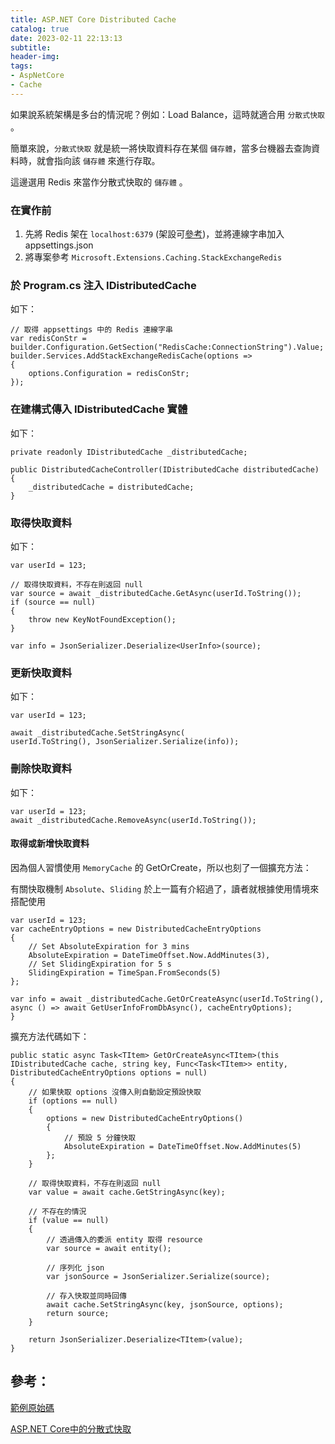 ```yaml
---
title: ASP.NET Core Distributed Cache
catalog: true
date: 2023-02-11 22:13:13
subtitle:
header-img:
tags:
- AspNetCore
- Cache
---
```

如果說系統架構是多台的情況呢？例如：Load Balance，這時就適合用 `分散式快取` 。

簡單來說，`分散式快取` 就是統一將快取資料存在某個 `儲存體`，當多台機器去查詢資料時，就會指向該 `儲存體` 來進行存取。

這邊選用 Redis 來當作分散式快取的 `儲存體` 。

### 在實作前

1. 先將 Redis 架在 `localhost:6379` (架設可[參考](https://maxlin0523.github.io/2021/10/09/redis-in-docker/))，並將連線字串加入 appsettings.json
2. 將專案參考 `Microsoft.Extensions.Caching.StackExchangeRedis`


### 於 Program.cs 注入 IDistributedCache

如下：
```C#=
// 取得 appsettings 中的 Redis 連線字串
var redisConStr = builder.Configuration.GetSection("RedisCache:ConnectionString").Value;
builder.Services.AddStackExchangeRedisCache(options =>
{
    options.Configuration = redisConStr;
});
```

### 在建構式傳入 IDistributedCache 實體

如下：
```c#=
private readonly IDistributedCache _distributedCache;

public DistributedCacheController(IDistributedCache distributedCache)
{
    _distributedCache = distributedCache;
}
```

### 取得快取資料

如下：
```C#=
var userId = 123;

// 取得快取資料，不存在則返回 null
var source = await _distributedCache.GetAsync(userId.ToString());
if (source == null)
{
    throw new KeyNotFoundException();        
}

var info = JsonSerializer.Deserialize<UserInfo>(source);
```

### 更新快取資料

如下：
```C#=
var userId = 123;

await _distributedCache.SetStringAsync(
userId.ToString(), JsonSerializer.Serialize(info));
```

### 刪除快取資料

如下：
```C#=
var userId = 123;
await _distributedCache.RemoveAsync(userId.ToString());
```


#### 取得或新增快取資料

因為個人習慣使用 `MemoryCache` 的 GetOrCreate，所以也刻了一個擴充方法：

有關快取機制 `Absolute`、`Sliding` 於上一篇有介紹過了，讀者就根據使用情境來搭配使用
```c#=
var userId = 123;
var cacheEntryOptions = new DistributedCacheEntryOptions
{
    // Set AbsoluteExpiration for 3 mins
    AbsoluteExpiration = DateTimeOffset.Now.AddMinutes(3),
    // Set SlidingExpiration for 5 s
    SlidingExpiration = TimeSpan.FromSeconds(5)
};

var info = await _distributedCache.GetOrCreateAsync(userId.ToString(), async () => await GetUserInfoFromDbAsync(), cacheEntryOptions);
}
```

擴充方法代碼如下：

```c#=
public static async Task<TItem> GetOrCreateAsync<TItem>(this IDistributedCache cache, string key, Func<Task<TItem>> entity, DistributedCacheEntryOptions options = null)
{
    // 如果快取 options 沒傳入則自動設定預設快取
    if (options == null)
    {
        options = new DistributedCacheEntryOptions()
        {
            // 預設 5 分鐘快取
            AbsoluteExpiration = DateTimeOffset.Now.AddMinutes(5)
        };
    }

    // 取得快取資料，不存在則返回 null
    var value = await cache.GetStringAsync(key);
    
    // 不存在的情況
    if (value == null)
    {
        // 透過傳入的委派 entity 取得 resource
        var source = await entity();
        
        // 序列化 json
        var jsonSource = JsonSerializer.Serialize(source);
        
        // 存入快取並同時回傳
        await cache.SetStringAsync(key, jsonSource, options);
        return source;
    }
    
    return JsonSerializer.Deserialize<TItem>(value);
}
```

## 參考：

[範例原始碼](https://github.com/maxlin0523/aspnetcore.caching.demo)

[ASP.NET Core中的分散式快取](https://learn.microsoft.com/zh-tw/aspnet/core/performance/caching/distributed?view=aspnetcore-7.0)


